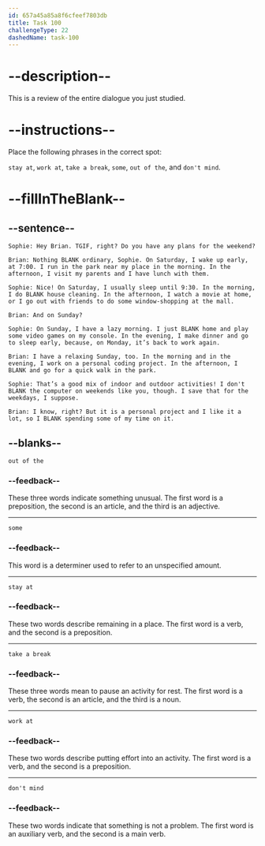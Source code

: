 ```yaml
---
id: 657a45a85a8f6cfeef7803db
title: Task 100
challengeType: 22
dashedName: task-100
---
```

<!-- REVIEW -->

# --description--

This is a review of the entire dialogue you just studied.  

# --instructions--

Place the following phrases in the correct spot:  

`stay at`, `work at`, `take a break`, `some`, `out of the`, and `don't mind`.  

# --fillInTheBlank--

## --sentence--  

`Sophie: Hey Brian. TGIF, right? Do you have any plans for the weekend?`  

`Brian: Nothing BLANK ordinary, Sophie. On Saturday, I wake up early, at 7:00. I run in the park near my place in the morning. In the afternoon, I visit my parents and I have lunch with them.`  

`Sophie: Nice! On Saturday, I usually sleep until 9:30. In the morning, I do BLANK house cleaning. In the afternoon, I watch a movie at home, or I go out with friends to do some window-shopping at the mall.`  

`Brian: And on Sunday?`  

`Sophie: On Sunday, I have a lazy morning. I just BLANK home and play some video games on my console. In the evening, I make dinner and go to sleep early, because, on Monday, it’s back to work again.`  

`Brian: I have a relaxing Sunday, too. In the morning and in the evening, I work on a personal coding project. In the afternoon, I BLANK and go for a quick walk in the park.`  

`Sophie: That’s a good mix of indoor and outdoor activities! I don't BLANK the computer on weekends like you, though. I save that for the weekdays, I suppose.`  

`Brian: I know, right? But it is a personal project and I like it a lot, so I BLANK spending some of my time on it.`  

## --blanks--  

`out of the`  

### --feedback--  

These three words indicate something unusual. The first word is a preposition, the second is an article, and the third is an adjective.  

---

`some`  

### --feedback--  

This word is a determiner used to refer to an unspecified amount.  

---

`stay at`  

### --feedback--  

These two words describe remaining in a place. The first word is a verb, and the second is a preposition.  

---

`take a break`  

### --feedback--  

These three words mean to pause an activity for rest. The first word is a verb, the second is an article, and the third is a noun.  

---

`work at`  

### --feedback--  

These two words describe putting effort into an activity. The first word is a verb, and the second is a preposition.  

---

`don't mind`  

### --feedback--  

These two words indicate that something is not a problem. The first word is an auxiliary verb, and the second is a main verb.  
